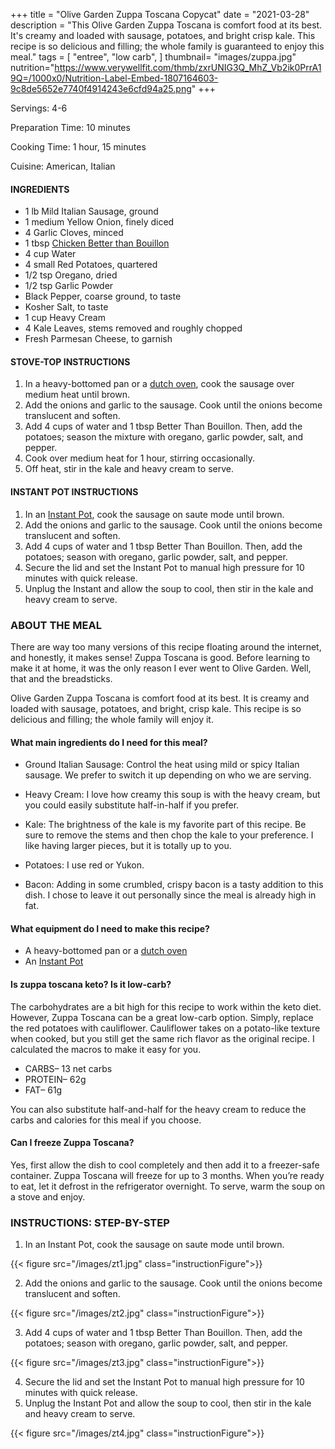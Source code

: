 +++
title = "Olive Garden Zuppa Toscana Copycat"
date = "2021-03-28"
description = "This Olive Garden Zuppa Toscana is comfort food at its best. It's creamy and loaded with sausage, potatoes, and bright crisp kale. This recipe is so delicious and filling; the whole family is guaranteed to enjoy this meal."
tags = [
    "entree",
    "low carb",
]
thumbnail= "images/zuppa.jpg"
nutrition="https://www.verywellfit.com/thmb/zxrUNIG3Q_MhZ_Vb2ik0PrrA19Q=/1000x0/Nutrition-Label-Embed-1807164603-9c8de5652e7740f4914243e6cfd94a25.png"
+++

Servings: 4-6 <!--more-->

Preparation Time: 10 minutes 

Cooking Time: 1 hour, 15 minutes

Cuisine: American, Italian

#### INGREDIENTS 

* 1 lb Mild Italian Sausage, ground 
* 1 medium Yellow Onion, finely diced 
* 4 Garlic Cloves, minced 
* 1 tbsp [Chicken Better than Bouillon](https://amzn.to/38081yU)
* 4 cup Water
* 4 small Red Potatoes, quartered 
* 1/2 tsp Oregano, dried
* 1/2 tsp Garlic Powder
* Black Pepper, coarse ground, to taste
* Kosher Salt, to taste
* 1 cup Heavy Cream 
* 4 Kale Leaves, stems removed and roughly chopped 
* Fresh Parmesan Cheese, to garnish 

#### STOVE-TOP INSTRUCTIONS 

1. In a heavy-bottomed pan or a [dutch oven](https://amzn.to/3sFYTY1), cook the sausage over medium heat until brown. 
2. Add the onions and garlic to the sausage. Cook until the onions become translucent and soften. 
3. Add 4 cups of water and 1 tbsp Better Than Bouillon. Then, add the potatoes; season the mixture with oregano, garlic powder, salt, and pepper. 
4. Cook over medium heat for 1 hour, stirring occasionally.  
5. Off heat, stir in the kale and heavy cream to serve.

#### INSTANT POT INSTRUCTIONS 

1. In an [Instant Pot](https://amzn.to/3w5GDtJ), cook the sausage on saute mode until brown. 
2. Add the onions and garlic to the sausage. Cook until the onions become translucent and soften. 
3. Add 4 cups of water and 1 tbsp Better Than Bouillon. Then, add the potatoes; season with oregano, garlic powder, salt, and pepper. 
4. Secure the lid and set the Instant Pot to manual high pressure for 10 minutes with quick release.  
5. Unplug the Instant and allow the soup to cool, then stir in the kale and heavy cream to serve. 

### ABOUT THE MEAL

There are way too many versions of this recipe floating around the internet, and honestly, it makes sense! Zuppa Toscana is good. Before learning to make it at home, it was the only reason I ever went to Olive Garden. Well, that and the breadsticks. 

Olive Garden Zuppa Toscana is comfort food at its best. It is creamy and loaded with sausage, potatoes, and bright, crisp kale. This recipe is so delicious and filling; the whole family will enjoy it.

#### What main ingredients do I need for this meal?

* Ground Italian Sausage: Control the heat using mild or spicy Italian sausage. We prefer to switch it up depending on who we are serving.

* Heavy Cream: I love how creamy this soup is with the heavy cream, but you could easily substitute half-in-half if you prefer.  

* Kale: The brightness of the kale is my favorite part of this recipe. Be sure to remove the stems and then chop the kale to your preference. I like having larger pieces, but it is totally up to you. 

* Potatoes: I use red or Yukon. 

* Bacon: Adding in some crumbled, crispy bacon is a tasty addition to this dish. I chose to leave it out personally since the meal is already high in fat. 

#### What equipment do I need to make this recipe? 

* A heavy-bottomed pan or a [dutch oven](https://amzn.to/3sFYTY1) 
* An [Instant Pot](https://amzn.to/3w5GDtJ)

#### Is zuppa toscana keto? Is it low-carb? 

The carbohydrates are a bit high for this recipe to work within the keto diet. However, Zuppa Toscana can be a great low-carb option. Simply, replace the red potatoes with cauliflower. Cauliflower takes on a potato-like texture when cooked, but you still get the same rich flavor as the original recipe. I calculated the macros to make it easy for you.

* CARBS– 13 net carbs
* PROTEIN– 62g
* FAT– 61g

You can also substitute half-and-half for the heavy cream to reduce the carbs and calories for this meal if you choose. 

#### Can I freeze Zuppa Toscana? 

Yes, first allow the dish to cool completely and then add it to a freezer-safe container. Zuppa Toscana will freeze for up to 3 months. When you’re ready to eat, let it defrost in the refrigerator overnight. To serve, warm the soup on a stove and enjoy.

### INSTRUCTIONS: STEP-BY-STEP  

1. In an Instant Pot, cook the sausage on saute mode until brown. 

{{< figure src="/images/zt1.jpg" class="instructionFigure">}}

2. Add the onions and garlic to the sausage. Cook until the onions become translucent and soften. 

{{< figure src="/images/zt2.jpg" class="instructionFigure">}}

3. Add 4 cups of water and 1 tbsp Better Than Bouillon. Then, add the potatoes; season with oregano, garlic powder, salt, and pepper. 

{{< figure src="/images/zt3.jpg" class="instructionFigure">}}

4. Secure the lid and set the Instant Pot to manual high pressure for 10 minutes with quick release.  
5. Unplug the Instant Pot and allow the soup to cool, then stir in the kale and heavy cream to serve. 

{{< figure src="/images/zt4.jpg" class="instructionFigure">}}

